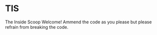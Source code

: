 # TIS
The Inside Scoop
Welcome!
Ammend the code as you please but please refrain from breaking the code.
